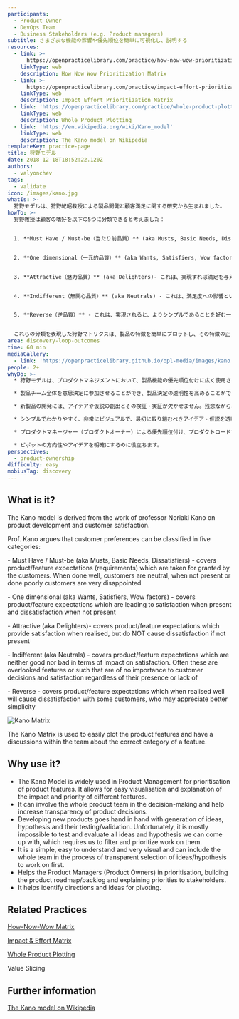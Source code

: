 ```yaml
---
participants:
  - Product Owner
  - DevOps Team
  - Business Stakeholders (e.g. Product managers)
subtitle: さまざまな機能の影響や優先順位を簡単に可視化し、説明する
resources:
  - link: >-
      https://openpracticelibrary.com/practice/how-now-wow-prioritization-matrix/
    linkType: web
    description: How Now Wow Prioritization Matrix
  - link: >-
      https://openpracticelibrary.com/practice/impact-effort-prioritization-matrix/
    linkType: web
    description: Impact Effort Prioritization Matrix
  - link: 'https://openpracticelibrary.com/practice/whole-product-plotting/'
    linkType: web
    description: Whole Product Plotting
  - link: 'https://en.wikipedia.org/wiki/Kano_model'
    linkType: web
    description: The Kano model on Wikipedia
templateKey: practice-page
title: 狩野モデル
date: 2018-12-18T18:52:22.120Z
authors:
  - valyonchev
tags:
  - validate
icon: /images/kano.jpg
whatIs: >-
  狩野モデルは、狩野紀昭教授による製品開発と顧客満足に関する研究から生まれました。
howTo: >-
  狩野教授は顧客の嗜好を以下の5つに分類できると考えました：


  1. **Must Have / Must-be（当たり前品質）** (aka Musts, Basic Needs, Dissatisfiers) - これは、顧客が当然と考える製品/機能への期待（品質）です。うまくいった場合、顧客は中立であるが、存在しなかったり、うまくいかなかった場合、顧客は非常に失望します。


  2. **One dimensional（一元的品質）** (aka Wants, Satisfiers, Wow factors) - これは、あるときは満足、ないときは不満につながる製品・機能への期待（品質）です。


  3. **Attractive（魅力品質）** (aka Delighters)- これは、実現すれば満足を与えるが、存在しなくても不満の原因とならない製品/機能への期待（品質）です。


  4. **Indifferent（無関心品質）** (aka Neutrals) - これは、満足度への影響という点では、良くも悪くもない製品・機能への期待（品質）です。これらは、見落とされている機能であったり、あってもなくてもお客様の意思決定や満足度には関係ないことが多いものです。


  5. **Reverse（逆品質）** - これは、実現されると、よりシンプルであることを好む一部の顧客に不満が生じるような製品/機能への期待（品質）です。


  これらの分類を表現した狩野マトリクスは、製品の特徴を簡単にプロットし、その特徴の正しい分類についてチーム内で議論するために使用されます。
area: discovery-loop-outcomes
time: 60 min
mediaGallery:
  - link: 'https://openpracticelibrary.github.io/opl-media/images/kano.jpg'
people: 2+
whyDo: >-
  * 狩野モデルは、プロダクトマネジメントにおいて、製品機能の優先順位付けに広く使用されています。異なる機能のインパクトと優先順位を簡単に視覚化し、説明することができます。

  * 製品チーム全体を意思決定に参加させることができ、製品決定の透明性を高めることができます。

  * 新製品の開発には、アイデアや仮説の創出とその検証・実証が欠かせません。残念ながら、思いつく限りのアイデアや仮説を検証・評価することは不可能なことがほとんどであり、そのため、フィルタリングや作業の優先順位をつけることが必要です。

  * シンプルでわかりやすく、非常にビジュアルで、最初に取り組むべきアイデア・仮説を透明性を持って選択するプロセスにチーム全体を巻き込むことができます。

  * プロダクトマネージャー（プロダクトオーナー）による優先順位付け、プロダクトロードマップ/バックログの構築、ステークホルダーへの優先順位の説明を支援します。

  * ピボットの方向性やアイデアを明確にするのに役立ちます。
perspectives:
  - product-ownership
difficulty: easy
mobiusTag: discovery
---
```

## What is it?

The Kano model is derived from the work of professor Noriaki Kano on product development and customer satisfaction.

Prof. Kano argues that customer preferences can be classified in five categories:

\- Must Have / Must-be (aka Musts, Basic Needs, Dissatisfiers) - covers product/feature expectations (requirements) which are taken for granted by the customers. When done well, customers are neutral, when not present or done poorly customers are very disappointed

\- One dimensional (aka Wants, Satisfiers, Wow factors) - covers product/feature expectations which are leading to satisfaction when present and dissatisfaction when not present

\- Attractive (aka Delighters)- covers product/feature expectations which provide satisfaction when realised, but do NOT cause dissatisfaction if not present

\- Indifferent (aka Neutrals) - covers product/feature expectations which are neither good nor bad in terms of impact on satisfaction. Often these are overlooked features or such that are of no importance to customer decisions and satisfaction regardless of their presence or lack of

\- Reverse - covers product/feature expectations which when realised well will cause dissatisfaction with some customers, who may appreciate better simplicity

![Kano Matrix](/images/kano.jpg "Kano Matrix")

The Kano Matrix is used to easily plot the product features and have a discussions within the team about the correct category of a feature.



## Why use it?

* The Kano Model is widely used in Product Management for prioritisation of product features. It allows for easy visualisation and explanation of the impact and priority of different features.
* It can involve the whole product team in the decision-making and help increase transparency of product decisions.
* Developing new products goes hand in hand with generation of ideas, hypothesis and their testing/validation. Unfortunately, it is mostly impossible to test and evaluate all ideas and hypothesis we can come up with, which requires us to filter and prioritize work on them.
* It is a simple, easy to understand and very visual and can include the whole team in the process of transparent selection of ideas/hypothesis to work on first.
* Helps the Product Managers (Product Owners) in prioritisation, building the product roadmap/backlog and explaining priorities to stakeholders.
* It helps identify directions and ideas for pivoting.



## Related Practices

[How-Now-Wow Matrix](https://openpracticelibrary.com/practice/how-now-wow-prioritization-matrix/)

[Impact & Effort Matrix](https://openpracticelibrary.com/practice/impact-effort-prioritization-matrix/)

[Whole Product Plotting](https://openpracticelibrary.com/practice/whole-product-plotting/)

Value Slicing



## Further information

[The Kano model on Wikipedia](https://en.wikipedia.org/wiki/Kano_model)
